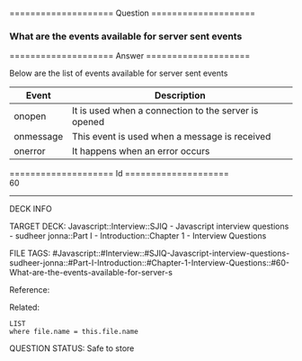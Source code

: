 ==================== Question ====================  

### What are the events available for server sent events  

==================== Answer ====================  

Below are the list of events available for server sent events

| Event     | Description                                          |
| --------- | ---------------------------------------------------- |
| onopen    | It is used when a connection to the server is opened |
| onmessage | This event is used when a message is received        |
| onerror   | It happens when an error occurs                      |

==================== Id ====================  
60

---

DECK INFO

TARGET DECK: Javascript::Interview::SJIQ - Javascript interview questions - sudheer jonna::Part I - Introduction::Chapter 1 - Interview Questions

FILE TAGS: #Javascript::#Interview::#SJIQ-Javascript-interview-questions-sudheer-jonna::#Part-I-Introduction::#Chapter-1-Interview-Questions::#60-What-are-the-events-available-for-server-s

Reference:

Related:

```dataview
LIST
where file.name = this.file.name
```

QUESTION STATUS: Safe to store
